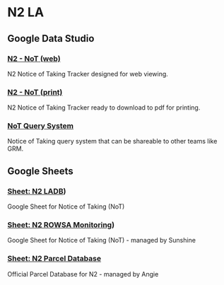 # N2 LA

## Google Data Studio
### [N2 - NoT (web)](https://datastudio.google.com/u/0/reporting/6e87c3eb-21ad-4cb4-9c46-01fdcdcf51e9/page/ms9zB)
N2 Notice of Taking Tracker designed for web viewing.
### [N2 - NoT (print)](https://datastudio.google.com/u/0/reporting/4c96e858-4f52-4640-9d02-1e957ef11620/page/sFo0B)
N2 Notice of Taking Tracker ready to download to pdf for printing.
### [NoT Query System](https://datastudio.google.com/embed/u/0/reporting/3854d8f1-2490-4f9d-b054-6ee77b9369e6/page/bfsyB)
Notice of Taking query system that can be shareable to other teams like GRM.


## Google Sheets

### [Sheet: N2 LADB](https://docs.google.com/spreadsheets/d/1xWCTH6IZlfU1mJNngFADsCNo_QXUUYs_i-JF2fhM9n4/edit?usp=sharing))
Google Sheet for Notice of Taking (NoT)

### [Sheet: N2 ROWSA Monitoring](https://docs.google.com/spreadsheets/d/1xWCTH6IZlfU1mJNngFADsCNo_QXUUYs_i-JF2fhM9n4/edit?usp=sharing))
Google Sheet for Notice of Taking (NoT) - managed by Sunshine

### [Sheet: N2 Parcel Database](https://docs.google.com/spreadsheets/d/1IhuuvFrIj1c5C9BqOHTGv4fUiMFGoQC__xbb5tiGVKA/edit?usp=sharing)
Official Parcel Database for N2 - managed by Angie
